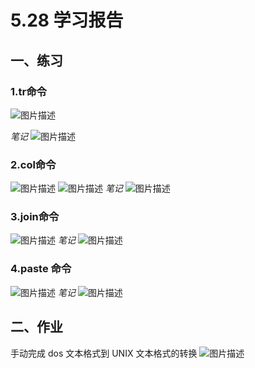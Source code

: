 #  **5.28 学习报告** 
## 一、练习
### 1.tr命令
![图片描述](https://dn-simplecloud.shiyanlou.com/courses/uid1080407-20190527-1558970427904)

 *笔记* 
![图片描述](https://dn-simplecloud.shiyanlou.com/courses/uid1080407-20190527-1558970397964)

### 2.col命令
![图片描述](https://dn-simplecloud.shiyanlou.com/courses/uid1080407-20190527-1558970623882)
![图片描述](https://dn-simplecloud.shiyanlou.com/courses/uid1080407-20190527-1558970704460)
 *笔记* 
![图片描述](https://dn-simplecloud.shiyanlou.com/courses/uid1080407-20190527-1558970736924)

### 3.join命令
![图片描述](https://dn-simplecloud.shiyanlou.com/courses/uid1080407-20190527-1558971030868)
 *笔记* 
![图片描述](https://dn-simplecloud.shiyanlou.com/courses/uid1080407-20190527-1558971057731)
### 4.paste 命令
![图片描述](https://dn-simplecloud.shiyanlou.com/courses/uid1080407-20190528-1559050390762)
 *笔记* 
![图片描述](https://dn-simplecloud.shiyanlou.com/courses/uid1080407-20190528-1559050582479)
##  **二、作业** 
手动完成 dos 文本格式到 UNIX 文本格式的转换
![图片描述](https://dn-simplecloud.shiyanlou.com/courses/uid1080407-20190528-1559052038872)